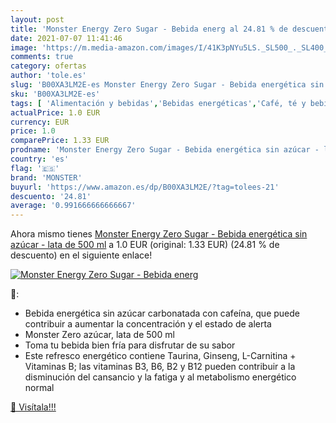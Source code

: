 ```yaml
---
layout: post
title: 'Monster Energy Zero Sugar - Bebida energ al 24.81 % de descuento'
date: 2021-07-07 11:41:46
image: 'https://m.media-amazon.com/images/I/41K3pNYu5LS._SL500_._SL400_.jpg'
comments: true
category: ofertas
author: 'tole.es'
slug: 'B00XA3LM2E-es Monster Energy Zero Sugar - Bebida energética sin azúcar -...'
sku: 'B00XA3LM2E-es'
tags: [ 'Alimentación y bebidas','Bebidas energéticas','Café, té y bebidas','azúcar','bebida','energética','monster', ]
actualPrice: 1.0 EUR
currency: EUR
price: 1.0
comparePrice: 1.33 EUR
prodname: 'Monster Energy Zero Sugar - Bebida energética sin azúcar - lata de 500 ml'
country: 'es'
flag: '🇪🇸'
brand: 'MONSTER'
buyurl: 'https://www.amazon.es/dp/B00XA3LM2E/?tag=tolees-21'
descuento: '24.81'
average: '0.991666666666667'
---
```


Ahora mismo tienes [Monster Energy Zero Sugar - Bebida energética sin azúcar - lata de 500 ml](https://www.amazon.es/dp/B00XA3LM2E/?tag=tolees-21) a 1.0 EUR (original: 1.33 EUR) (24.81 %  de descuento) en el siguiente enlace!

[![Monster Energy Zero Sugar - Bebida energ](https://m.media-amazon.com/images/I/41K3pNYu5LS._SL500_._SL400_.jpg)](https://www.amazon.es/dp/B00XA3LM2E/?tag=tolees-21)

🔎:

- Bebida energética sin azúcar carbonatada con cafeína, que puede contribuir a aumentar la concentración y el estado de alerta
- Monster Zero azúcar, lata de 500 ml
- Toma tu bebida bien fría para disfrutar de su sabor
- Este refresco energético contiene Taurina, Ginseng, L-Carnitina + Vitaminas B; las vitaminas B3, B6, B2 y B12 pueden contribuir a la disminución del cansancio y la fatiga y al metabolismo energético normal

[🛒 Visítala!!!](https://www.amazon.es/dp/B00XA3LM2E/?tag=tolees-21)
